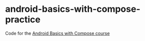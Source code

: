 # android-basics-with-compose-practice

Code for the [Android Basics with Compose course](https://developer.android.com/courses/android-basics-compose/course)

